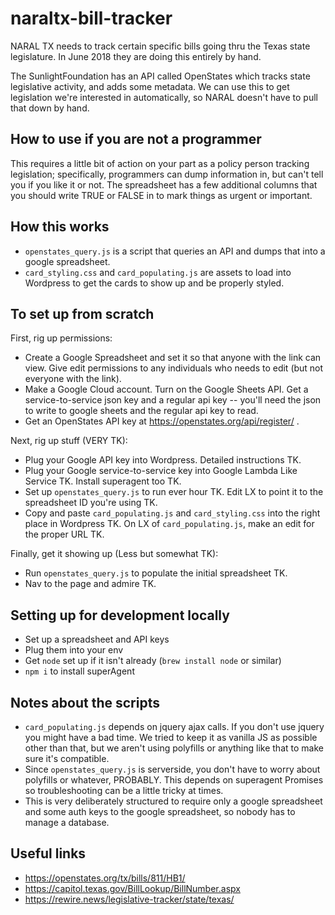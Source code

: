 # naraltx-bill-tracker

NARAL TX needs to track certain specific bills going thru the Texas state
legislature. In June 2018 they are doing this entirely by hand.

The SunlightFoundation has an API called OpenStates which tracks state
legislative activity, and adds some metadata. We can use this to get legislation
we're interested in automatically, so NARAL doesn't have to pull that down by
hand.

## How to use if you are not a programmer

This requires a little bit of action on your part as a policy person tracking
legislation; specifically, programmers can dump information in, but can't
tell you if you like it or not. The spreadsheet has a few additional columns
that you should write TRUE or FALSE in to mark things as urgent or important.

## How this works

* `openstates_query.js` is a script that queries an API and dumps that into a
  google spreadsheet.
* `card_styling.css` and `card_populating.js` are assets to load into Wordpress
  to get the cards to show up and be properly styled.

## To set up from scratch

First, rig up permissions:

* Create a Google Spreadsheet and set it so that anyone with the link can view.
  Give edit permissions to any individuals who needs to edit (but not everyone
  with the link).
* Make a Google Cloud account. Turn on the Google Sheets API. Get a
  service-to-service json key and a regular api key -- you'll need the json to
  write to google sheets and the regular api key to read.
* Get an OpenStates API key at https://openstates.org/api/register/ .

Next, rig up stuff (VERY TK):

* Plug your Google API key into Wordpress. Detailed instructions TK.
* Plug your Google service-to-service key into Google Lambda Like Service TK.
  Install superagent too TK.
* Set up `openstates_query.js` to run ever hour TK. Edit LX to point it to the
  spreadsheet ID you're using TK.
* Copy and paste `card_populating.js` and `card_styling.css` into the
  right place in Wordpress TK. On LX of `card_populating.js`, make an edit
  for the proper URL TK.

Finally, get it showing up (Less but somewhat TK):

* Run `openstates_query.js` to populate the initial spreadsheet TK.
* Nav to the page and admire TK.

## Setting up for development locally

* Set up a spreadsheet and API keys
* Plug them into your env
* Get `node` set up if it isn't already (`brew install node` or similar)
* `npm i` to install superAgent

## Notes about the scripts

* `card_populating.js` depends on jquery ajax calls. If you don't use jquery
  you might have a bad time. We tried to keep it as vanilla JS as possible other
  than that, but we aren't using polyfills or anything like that to make sure
  it's compatible.
* Since `openstates_query.js` is serverside, you don't have to worry about
  polyfills or whatever, PROBABLY. This depends on superagent Promises so
  troubleshooting can be a little tricky at times.
* This is very deliberately structured to require only a google spreadsheet and
  some auth keys to the google spreadsheet, so nobody has to manage a database.


## Useful links

* https://openstates.org/tx/bills/811/HB1/
* https://capitol.texas.gov/BillLookup/BillNumber.aspx
* https://rewire.news/legislative-tracker/state/texas/
